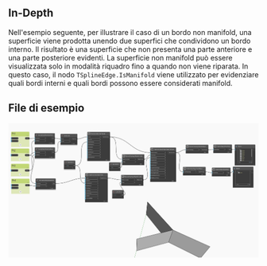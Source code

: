## In-Depth
Nell'esempio seguente, per illustrare il caso di un bordo non manifold, una superficie viene prodotta unendo due superfici che condividono un bordo interno. Il risultato è una superficie che non presenta una parte anteriore e una parte posteriore evidenti. La superficie non manifold può essere visualizzata solo in modalità riquadro fino a quando non viene riparata. In questo caso, il nodo `TSplineEdge.IsManifold` viene utilizzato per evidenziare quali bordi interni e quali bordi possono essere considerati manifold.

## File di esempio

![Example](./Autodesk.DesignScript.Geometry.TSpline.TSplineEdge.IsManifold_img.jpg)
